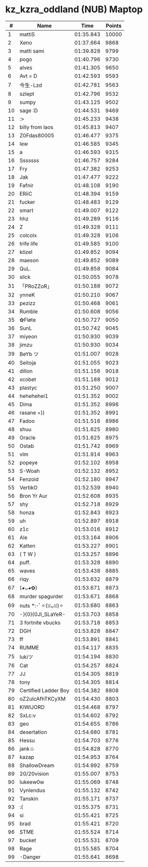 # kz_kzra_oddland (NUB) Maptop

|  # | Name | Time | Points |
|-------------- | -------------- | -------------- | -------------- | 
| 1 | mattiS | 01:35.843 | 10000 | 
| 2 | Xeno | 01:37.664 | 9868 | 
| 3 | matti sami | 01:39.828 | 9799 | 
| 4 | pogo | 01:40.796 | 9730 | 
| 5 | alves | 01:41.305 | 9650 | 
| 6 | Avt = D | 01:42.593 | 9593 | 
| 7 | 今生-Lzd | 01:42.781 | 9563 | 
| 8 | szlept | 01:42.796 | 9532 | 
| 9 | sumpy | 01:43.125 | 9502 | 
| 10 | sage :D | 01:44.531 | 9469 | 
| 11 | :> | 01:45.233 | 9438 | 
| 12 | billy from laos | 01:45.813 | 9407 | 
| 13 | Z0Fdas80005 | 01:46.477 | 9375 | 
| 14 | lew | 01:46.585 | 9345 | 
| 15 | a | 01:46.593 | 9315 | 
| 16 | Sssssss | 01:46.757 | 9284 | 
| 17 | Fry | 01:47.382 | 9253 | 
| 18 | Jak | 01:47.477 | 9222 | 
| 19 | Fafnir | 01:48.108 | 9190 | 
| 20 | ERiiC | 01:48.394 | 9159 | 
| 21 | fucker | 01:48.483 | 9129 | 
| 22 | smart | 01:49.007 | 9122 | 
| 23 | hhz | 01:49.289 | 9116 | 
| 24 | Z | 01:49.328 | 9111 | 
| 25 | colcolx | 01:49.328 | 9106 | 
| 26 | trife life | 01:49.585 | 9100 | 
| 27 | közel | 01:49.852 | 9094 | 
| 28 | maeson | 01:49.852 | 9089 | 
| 29 | QuL. | 01:49.858 | 9084 | 
| 30 | slick | 01:50.055 | 9078 | 
| 31 | 「PRoZZoR」 | 01:50.188 | 9072 | 
| 32 | ynneK | 01:50.210 | 9067 | 
| 33 | pezizz | 01:50.468 | 9061 | 
| 34 | Rumble | 01:50.608 | 9056 | 
| 35 | ✿Fløte | 01:50.727 | 9050 | 
| 36 | SunL | 01:50.742 | 9045 | 
| 37 | miyeon | 01:50.930 | 9039 | 
| 38 | jimzu | 01:50.930 | 9034 | 
| 39 | BeYb ツ | 01:51.007 | 9028 | 
| 40 | Seitoja | 01:51.055 | 9023 | 
| 41 | dillon | 01:51.156 | 9018 | 
| 42 | xcobet | 01:51.188 | 9012 | 
| 43 | plastyc | 01:51.250 | 9007 | 
| 44 | hehehehei1 | 01:51.352 | 9002 | 
| 45 | Dima | 01:51.352 | 8996 | 
| 46 | rasane =)) | 01:51.352 | 8991 | 
| 47 | Fadoo | 01:51.516 | 8986 | 
| 48 | shuu | 01:51.625 | 8980 | 
| 49 | Oracle | 01:51.625 | 8975 | 
| 50 | Ostab | 01:51.742 | 8969 | 
| 51 | vlm | 01:51.914 | 8963 | 
| 52 | popeye | 01:52.102 | 8958 | 
| 53 | S-Woah | 01:52.132 | 8952 | 
| 54 | Fenzoid | 01:52.180 | 8947 | 
| 55 | VertikO | 01:52.539 | 8940 | 
| 56 | Bron Yr Aur | 01:52.608 | 8935 | 
| 57 | shy | 01:52.718 | 8929 | 
| 58 | honza | 01:52.843 | 8923 | 
| 59 | uh | 01:52.897 | 8918 | 
| 60 | z1c | 01:53.016 | 8912 | 
| 61 | Ale | 01:53.164 | 8906 | 
| 62 | Katten | 01:53.227 | 8901 | 
| 63 | ( T W ) | 01:53.257 | 8896 | 
| 64 | puff. | 01:53.328 | 8890 | 
| 65 | waves | 01:53.438 | 8885 | 
| 66 | riqy | 01:53.632 | 8879 | 
| 67 | (◕ᴗ◕✿) | 01:53.671 | 8873 | 
| 68 | murder spagurder | 01:53.671 | 8868 | 
| 69 | nuts *:･ﾟ✧(ꈍᴗꈍ)✧ | 01:53.680 | 8863 | 
| 70 | -}{0}{0JI_SLaYeR- | 01:53.703 | 8858 | 
| 71 | 3 fortnite vbucks | 01:53.718 | 8853 | 
| 72 | DGH | 01:53.828 | 8847 | 
| 73 | ff | 01:53.891 | 8841 | 
| 74 | RUMME | 01:54.117 | 8835 | 
| 75 | lukiツ | 01:54.194 | 8830 | 
| 76 | Cat | 01:54.257 | 8824 | 
| 77 | JJ | 01:54.305 | 8819 | 
| 78 | tony | 01:54.305 | 8814 | 
| 79 | Certified Ladder Boy | 01:54.382 | 8808 | 
| 80 | oZ2ulcAfhTKCyXM | 01:54.430 | 8803 | 
| 81 | KIWIJORD | 01:54.468 | 8797 | 
| 82 | SxLc:v | 01:54.602 | 8792 | 
| 83 | geo | 01:54.655 | 8786 | 
| 84 | desertation | 01:54.680 | 8781 | 
| 85 | Hessu | 01:54.703 | 8776 | 
| 86 | jank☺ | 01:54.828 | 8770 | 
| 87 | kazap | 01:54.953 | 8764 | 
| 88 | ShallowDream | 01:54.992 | 8759 | 
| 89 | 20/20vision | 01:55.007 | 8753 | 
| 90 | lukeew0w | 01:55.069 | 8748 | 
| 91 | Vynlendus | 01:55.132 | 8742 | 
| 92 | Tanskin | 01:55.171 | 8737 | 
| 93 | :( | 01:55.375 | 8731 | 
| 94 | si | 01:55.421 | 8725 | 
| 95 | brad | 01:55.421 | 8720 | 
| 96 | STME | 01:55.524 | 8714 | 
| 97 | bucket | 01:55.531 | 8709 | 
| 98 | Rage | 01:55.585 | 8704 | 
| 99 | -Danger | 01:55.641 | 8698 | 

